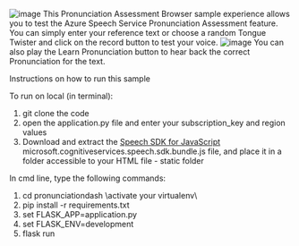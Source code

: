 ![image](https://user-images.githubusercontent.com/31500515/112596487-e4513100-8e31-11eb-9cd1-d08c93887409.png)
This Pronunciation Assessment Browser sample experience allows you to test the Azure Speech Service Pronunciation Assessment feature. You can simply enter your reference text or choose a random Tongue Twister and click on the record button to test your voice.
![image](https://user-images.githubusercontent.com/31500515/112596145-6c830680-8e31-11eb-9d88-26eca37df10e.png)
You can also play the Learn Pronunciation button to hear back the correct Pronunciation for the text.

Instructions on how to run this sample

To run on local (in terminal):
 
1. git clone the code
2. open the application.py file and enter your subscription_key and region values
3. Download and extract the [Speech SDK for JavaScript](https://aka.ms/csspeech/jsbrowserpackage)  microsoft.cognitiveservices.speech.sdk.bundle.js file, and place it in a folder accessible to your HTML file - static folder 

In cmd line, type the following commands:

1. cd pronunciationdash
\\activate your virtualenv\\
2. pip install -r requirements.txt
3. set FLASK_APP=application.py
4. set FLASK_ENV=development
5. flask run
